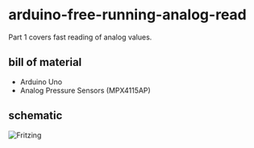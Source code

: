 # arduino-free-running-analog-read
Part 1 covers fast reading of analog values.

## bill of material
* Arduino Uno
* Analog Pressure Sensors (MPX4115AP)

## schematic
![Fritzing](https://github.com/yz88/arduino-digital-carb-sync/blob/master/part1/arduino-carb-sync-part1-01.PNG)
